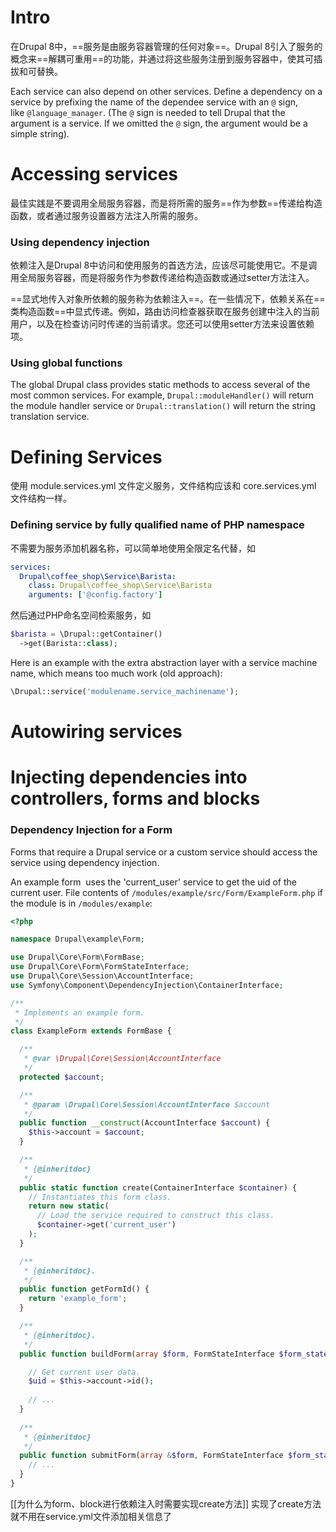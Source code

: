 # Intro
在Drupal 8中，==服务是由服务容器管理的任何对象==。Drupal 8引入了服务的概念来==解耦可重用==的功能，并通过将这些服务注册到服务容器中，使其可插拔和可替换。

Each service can also depend on other services. Define a dependency on a service by prefixing the name of the dependee service with an `@` sign, like `@language_manager`. (The `@` sign is needed to tell Drupal that the argument is a service. If we omitted the `@` sign, the argument would be a simple string).


# Accessing services

最佳实践是不要调用全局服务容器，而是将所需的服务==作为参数==传递给构造函数，或者通过服务设置器方法注入所需的服务。

### Using dependency injection

依赖注入是Drupal 8中访问和使用服务的首选方法，应该尽可能使用它。不是调用全局服务容器，而是将服务作为参数传递给构造函数或通过setter方法注入。

==显式地传入对象所依赖的服务称为依赖注入==。在一些情况下，依赖关系在==类构造函数==中显式传递。例如，路由访问检查器获取在服务创建中注入的当前用户，以及在检查访问时传递的当前请求。您还可以使用setter方法来设置依赖项。

### Using global functions

The global Drupal class provides static methods to access several of the most common services. For example, `Drupal::moduleHandler()` will return the module handler service or `Drupal::translation()` will return the string translation service.


# Defining  Services

使用 module.services.yml 文件定义服务，文件结构应该和 core.services.yml 文件结构一样。


### Defining service by fully qualified name of PHP namespace

不需要为服务添加机器名称，可以简单地使用全限定名代替，如
```yaml
services:
  Drupal\coffee_shop\Service\Barista:
    class: Drupal\coffee_shop\Service\Barista
    arguments: ['@config.factory']
```

然后通过PHP命名空间检索服务，如
```php
$barista = \Drupal::getContainer()
  ->get(Barista::class);
```

Here is an example with the extra abstraction layer with a service machine name, which means too much work (old approach):

```php
\Drupal::service('modulename.service_machinename');
```

# Autowiring services

# Injecting dependencies into controllers, forms and blocks

### Dependency Injection for a Form

Forms that require a Drupal service or a custom service should access the service using dependency injection.

An example form  uses the 'current_user' service to get the uid of the current user. File contents of `/modules/example/src/Form/ExampleForm.php` if the module is in `/modules/example`:

```php
<?php

namespace Drupal\example\Form;

use Drupal\Core\Form\FormBase;
use Drupal\Core\Form\FormStateInterface;
use Drupal\Core\Session\AccountInterface;
use Symfony\Component\DependencyInjection\ContainerInterface;

/**
 * Implements an example form.
 */
class ExampleForm extends FormBase {

  /**
   * @var \Drupal\Core\Session\AccountInterface
   */
  protected $account;

  /**
   * @param \Drupal\Core\Session\AccountInterface $account
   */
  public function __construct(AccountInterface $account) {
    $this->account = $account;
  }

  /**
   * {@inheritdoc}
   */
  public static function create(ContainerInterface $container) {
    // Instantiates this form class.
    return new static(
      // Load the service required to construct this class.
      $container->get('current_user')
    );
  }

  /**
   * {@inheritdoc}.
   */
  public function getFormId() {
    return 'example_form';
  }

  /**
   * {@inheritdoc}.
   */
  public function buildForm(array $form, FormStateInterface $form_state) {

    // Get current user data.
    $uid = $this->account->id();
    
    // ...
  }
  
  /**
   * {@inheritdoc}
   */
  public function submitForm(array &$form, FormStateInterface $form_state) {
    // ...
  }
}
```

[[为什么为form、block进行依赖注入时需要实现create方法]]
实现了create方法就不用在service.yml文件添加相关信息了






